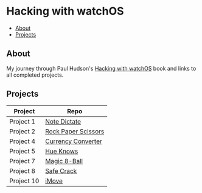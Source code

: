 # Hacking with watchOS

- [About](#about)
- [Projects](#projects)

## About

My journey through Paul Hudson's [Hacking with watchOS][hacking-with-watchos] book and links to all completed projects.

[hacking-with-watchos]: https://www.hackingwithswift.com/store/hacking-with-watchos

## Projects

| Project                     | Repo                                             |
|-----------------------------|--------------------------------------------------|
| Project 1                   | [Note Dictate][project-1]                        |
| Project 2                   | [Rock Paper Scissors][project-2]                 |
| Project 4                   | [Currency Converter][project-4]                  |
| Project 5                   | [Hue Knows][project-5]                           |
| Project 7                   | [Magic 8-Ball][project-7]                        |
| Project 8                   | [Safe Crack][project-8]                          |
| Project 10                  | [iMove][project-10]                              |


[project-1]: https://github.com/neurothrone/note-dictate
[project-2]: https://github.com/neurothrone/rock-paper-scissors-watch
[project-4]: https://github.com/neurothrone/currency-converter
[project-5]: https://github.com/neurothrone/hue-knows
[project-7]: https://github.com/neurothrone/magic-eight-ball
[project-8]: https://github.com/neurothrone/safe-crack
[project-10]: https://github.com/neurothrone/imove
